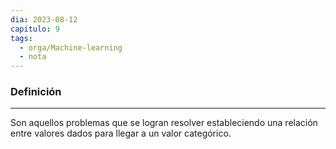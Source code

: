 ```yaml
---
dia: 2023-08-12
capitulo: 9
tags:
  - orga/Machine-learning
  - nota
---
```

### Definición
---
Son aquellos problemas que se logran resolver estableciendo una relación entre valores dados para llegar a un valor categórico.